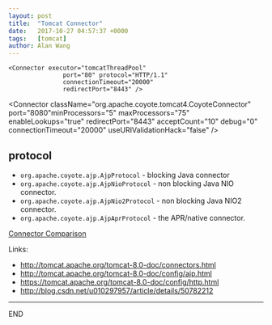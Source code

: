 ```yaml
---
layout: post
title:  "Tomcat Connector"
date:   2017-10-27 04:57:37 +0000
tags:   [tomcat]
author: Alan Wang
---
```


```
<Connector executor="tomcatThreadPool"
               port="80" protocol="HTTP/1.1"
               connectionTimeout="20000"
               redirectPort="8443" />
```
<Connector
    className="org.apache.coyote.tomcat4.CoyoteConnector"
    port="8080"minProcessors="5" maxProcessors="75"
    enableLookups="true" redirectPort="8443"
    acceptCount="10" debug="0" connectionTimeout="20000"
    useURIValidationHack="false"
/>

## protocol

- `org.apache.coyote.ajp.AjpProtocol` - blocking Java connector
- `org.apache.coyote.ajp.AjpNioProtocol` - non blocking Java NIO connector.
- `org.apache.coyote.ajp.AjpNio2Protocol` - non blocking Java NIO2 connector.
- `org.apache.coyote.ajp.AjpAprProtocol` - the APR/native connector.

[Connector Comparison](http://tomcat.apache.org/tomcat-8.0-doc/config/ajp.html#Connector_Comparison)


Links:
- http://tomcat.apache.org/tomcat-8.0-doc/connectors.html
- http://tomcat.apache.org/tomcat-8.0-doc/config/ajp.html
- https://tomcat.apache.org/tomcat-8.0-doc/config/http.html
- http://blog.csdn.net/u010297957/article/details/50782212

---
END

